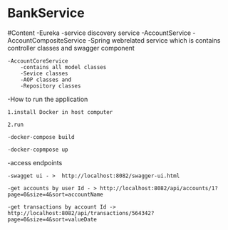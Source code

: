 # BankService

#Content
-Eureka
    -service discovery service
-AccountService
    -AccountCompositeService 
        -Spring webrelated service which is contains controller classes and swagger component

    -AccountCoreService 
        -contains all model classes 
        -Sevice classes 
        -AOP classes and 
        -Repository classes 

-How to run the application

    1.install Docker in host computer 
    
    2.run
    
    -docker-compose build
    
    -docker-copmpose up

-access endpoints

    -swagget ui - >  http://localhost:8082/swagger-ui.html 
    
    -get accounts by user Id - > http://localhost:8082/api/accounts/1?page=0&size=4&sort=accountName
    
    -get transactions by account Id -> http://localhost:8082/api/transactions/564342?page=0&size=4&sort=valueDate
